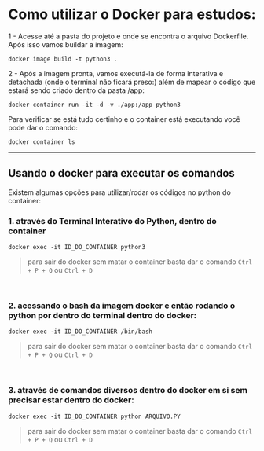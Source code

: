 # Como utilizar o Docker para estudos:
1 - Acesse até a pasta do projeto e onde se encontra o arquivo Dockerfile. Após isso vamos buildar a imagem:

~~~shell
docker image build -t python3 .
~~~~

2 - Após a imagem pronta, vamos executá-la de forma interativa e detachada (onde o terminal não ficará preso:) além de mapear o código que estará sendo criado dentro da pasta /app:

~~~shell
docker container run -it -d -v ./app:/app python3
~~~~

Para verificar se está tudo certinho e o container está executando você pode dar o comando: 

~~~shell
docker container ls
~~~~

---

## Usando o docker para executar os comandos
Existem algumas opções para utilizar/rodar os códigos no python do container:

### 1. através do Terminal Interativo do Python, dentro do container
~~~shell
docker exec -it ID_DO_CONTAINER python3
~~~~

> para sair do docker sem matar o container basta dar o comando `Ctrl + P + Q` ou `Ctrl + D`

<br> 

### 2. acessando o bash da imagem docker e então rodando o python por dentro do terminal dentro do docker:
~~~shell
docker exec -it ID_DO_CONTAINER /bin/bash
~~~~

> para sair do docker sem matar o container basta dar o comando `Ctrl + P + Q` ou `Ctrl + D`

<br> 

### 3. através de comandos diversos dentro do docker em si sem precisar estar dentro do docker:

~~~shell
docker exec -it ID_DO_CONTAINER python ARQUIVO.PY
~~~~
> para sair do docker sem matar o container basta dar o comando `Ctrl + P + Q` ou `Ctrl + D`
